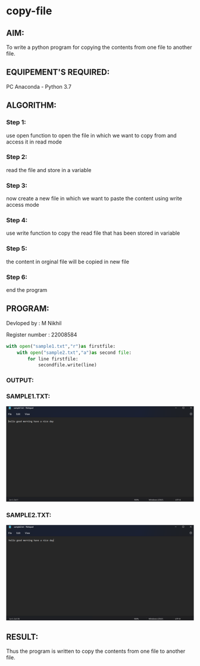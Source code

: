 # copy-file
## AIM:
To write a python program for copying the contents from one file to another file.
## EQUIPEMENT'S REQUIRED: 
PC
Anaconda - Python 3.7
## ALGORITHM: 
### Step 1: 
use open function to open the file in which we want to copy from and access it in read mode

### Step 2: 
read the file and store in a variable
 
### Step 3: 
now create a new file in which we want to paste the content using write access mode

### Step 4:  
use write function to copy the read file that has been stored in variable

### Step 5: 
the content in orginal file will be copied in new file

### Step 6: 
end the program

## PROGRAM:
Devloped by : M Nikhil

Register number : 22008584
```python
with open("sample1.txt","r")as firstfile:
    with open("sample2.txt","a")as second file:
        for line firstfile:
            secondfile.write(line)
```            

### OUTPUT:
### SAMPLE1.TXT:
![OUTPUT](/sample%20txt%201.png)

### SAMPLE2.TXT:
![OUTPUT](/sample%20txt%202.png)


## RESULT:
Thus the program is written to copy the contents from one file to another file.